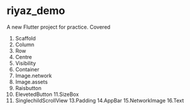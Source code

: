 # riyaz_demo

A new Flutter project for practice.
Covered
1. Scaffold
2. Column
3. Row
4. Centre
5. Visibility
6. Container
7. Image.network
8. Image.assets
9. Raisbutton
10. ElevetedButton
11.SizeBox
12. SinglechildScrollView
13.Padding
14.AppBar
15.NetworkImage
16.Text

